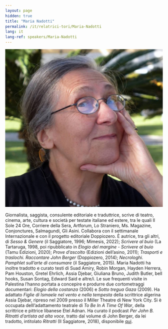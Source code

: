 ```yaml
---
layout: page
hidden: true
title: "Maria Nadotti"
permalink: /it/relatrici-tori/Maria-Nadotti
lang: it
lang-ref: speakers/Maria-Nadotti
---
```


![Maria Nadotti](/assets/speakers/Maria-Nadotti.jpg)

Giornalista, saggista, consulente editoriale e traduttrice, scrive di teatro, cinema, arte, cultura e società per testate italiane ed estere, tra le quali Il Sole 24 Ore, Corriere della Sera, Artforum, Lo Straniero, Ms. Magazine, Conjonctures, Salmagundi, Gli Asini. Collabora con il settimanale Internazionale e con il progetto editoriale Doppiozero. È autrice, tra gli altri, di _Sesso & Genere_ (il Saggiatore, 1996; Mimesis, 2022); _Scrivere al buio_ (La Tartaruga, 1998, poi ripubblicato in _Elogio del margine - Scrivere al buio_ (Tamu Edizioni, 2020); _Prove d’ascolto_ (Edizioni dell’asino, 2011); _Trasporti e traslochi. Raccontare John Berger_ (Doppiozero, 2014); _Necrologhi. Pamphlet sull’arte di consumare_ (il Saggiatore, 2015). Maria Nadotti ha inoltre tradotto e curato testi di Suad Amiry, Robin Morgan, Hayden Herrera, Pam Houston, Gretel Ehrlich, Assia Djebar, Giuliana Bruno, Judith Butler, bell hooks, Susan Sontag, Edward Said e altre/i. Le sue frequenti visite in Palestina l’hanno portata a concepire e produrre due cortometraggi documentari: _Elogio della costanza_ (2006) e _Sotto tregua Gaza_ (2009). Ha adattato _Figlie di Ismaele nel vento e nella tempesta_ della scrittrice algerina Assia Djebar, ripreso nel 2009 presso il Miller Theatre di New York City. Si è occupata delll’adattamento teatrale di _To Be In A Time Of War_, della scrittrice e pittrice libanese Etel Adnan. Ha curato il podcast _Per John B. Ritratti d’artista ad alta voce_, tratto dal volume di John Berger, da lei tradotto, intitolato _Ritratti_ (Il Saggiatore, 2018), disponibile [qui](https://www.oktafilm.it/podcast/). 
